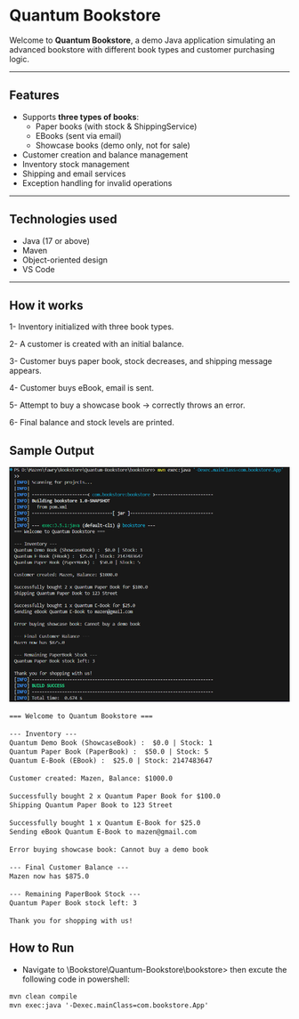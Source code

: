 # Quantum Bookstore

Welcome to **Quantum Bookstore**, a demo Java application simulating an advanced bookstore with different book types and customer purchasing logic.

---

##  Features

- Supports **three types of books**:
  - Paper books (with stock & ShippingService)
  - EBooks (sent via email)
  - Showcase books (demo only, not for sale)
- Customer creation and balance management
- Inventory stock management
- Shipping and email services
- Exception handling for invalid operations

---

## Technologies used

- Java (17 or above)
- Maven
- Object-oriented design 
- VS Code 

---



##  How it works
1- Inventory initialized with three book types.

2- A customer is created with an initial balance.

3- Customer buys paper book, stock decreases, and shipping message appears.

4- Customer buys eBook, email is sent.

5- Attempt to buy a showcase book → correctly throws an error.

6- Final balance and stock levels are printed.

## Sample Output

![Bookstore Output Screenshot](Images/Bookstore-Output-Screenshot.png)


```
=== Welcome to Quantum Bookstore ===

--- Inventory ---
Quantum Demo Book (ShowcaseBook) :  $0.0 | Stock: 1
Quantum Paper Book (PaperBook) :  $50.0 | Stock: 5
Quantum E-Book (EBook) :  $25.0 | Stock: 2147483647

Customer created: Mazen, Balance: $1000.0

Successfully bought 2 x Quantum Paper Book for $100.0
Shipping Quantum Paper Book to 123 Street

Successfully bought 1 x Quantum E-Book for $25.0
Sending eBook Quantum E-Book to mazen@gmail.com

Error buying showcase book: Cannot buy a demo book

--- Final Customer Balance ---
Mazen now has $875.0

--- Remaining PaperBook Stock ---
Quantum Paper Book stock left: 3

Thank you for shopping with us!
```

## How to Run
- Navigate to \Bookstore\Quantum-Bookstore\bookstore> then excute the following code in powershell:
  
```pwsh
mvn clean compile
mvn exec:java '-Dexec.mainClass=com.bookstore.App'
```

